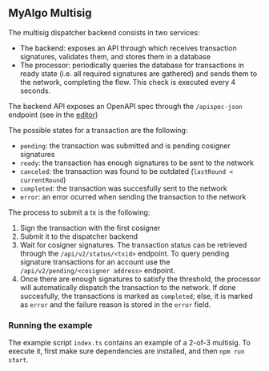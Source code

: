 ## MyAlgo Multisig

The multisig dispatcher backend consists in two services:
 * The backend: exposes an API through which receives transaction signatures, validates them, and stores them in a database
 * The processor: periodically queries the database for transactions in ready state (i.e. all required signatures are gathered) and sends them to the network, completing the flow. This check is executed every 4 seconds.

The backend API exposes an OpenAPI spec through the `/apispec-json` endpoint (see in the [editor](https://editor.swagger.io/?url=https://dev-multisig.algoexplorer.net/apispec-json))

The possible states for a transaction are the following:
 * `pending`: the transaction was submitted and is pending cosigner signatures
 * `ready`: the transaction has enough signatures to be sent to the network
 * `canceled`: the transaction was found to be outdated (`lastRound < currentRound`)
 * `completed`: the transaction was succesfully sent to the network
 * `error`: an error ocurred when sending the transaction to the network

The process to submit a tx is the following:
1. Sign the transaction with the first cosigner
2. Submit it to the dispatcher backend
3. Wait for cosigner signatures. The transaction status can be retrieved through the `/api/v2/status/<txid>` endpoint. To query pending signature transactions for an account use the `/api/v2/pending/<cosigner address>` endpoint.
4. Once there are enough signatures to satisfy the threshold, the processor will automatically dispatch the transaction to the network. If done succesfully, the transactions is marked as `completed`; else, it is marked as `error` and the failure reason is stored in the `error` field.


### Running the example

The example script `index.ts` contains an example of a 2-of-3 multisig. To execute it, first make sure dependencies are installed, and then `npm run start`.
